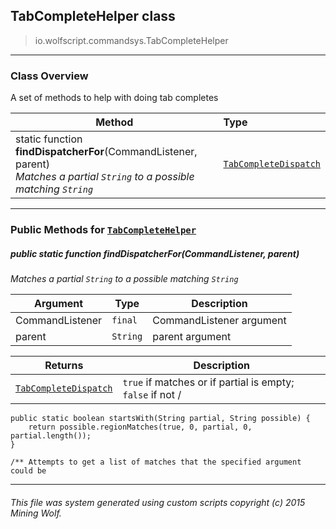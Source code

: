 ## TabCompleteHelper __class__

>io.wolfscript.commandsys.TabCompleteHelper

---

### Class Overview

A set of methods to help with doing tab completes

Method | Type   
--- | :--- 
static function __findDispatcherFor__(CommandListener, parent) <br> _Matches a partial `String` to a possible matching `String`_ | [`TabCompleteDispatch`](TabCompleteDispatch.md)



---


### Public Methods for [`TabCompleteHelper`](TabCompleteHelper.md)

##### <a id='finddispatcherfor'></a>public static function __findDispatcherFor__(CommandListener, parent)

_Matches a partial `String` to a possible matching `String`_

Argument | Type | Description  
--- | --- | --- 
CommandListener | `final` | CommandListener argument
parent | `String` | parent argument

Returns | Description
--- | --- 
[`TabCompleteDispatch`](TabCompleteDispatch.md) | `true` if matches or if partial is empty; `false` if not /
    public static boolean startsWith(String partial, String possible) {
        return possible.regionMatches(true, 0, partial, 0, partial.length());
    }

    /** Attempts to get a list of matches that the specified argument could be


---


###### This file was system generated using custom scripts copyright (c) 2015 Mining Wolf.
	

